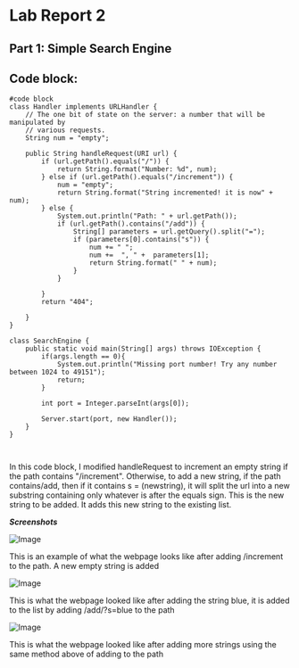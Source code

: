# Lab Report 2
**Part 1: Simple Search Engine**
---
Code block:
---
```
#code block
class Handler implements URLHandler {
    // The one bit of state on the server: a number that will be manipulated by
    // various requests.
    String num = "empty";

    public String handleRequest(URI url) {
        if (url.getPath().equals("/")) {
            return String.format("Number: %d", num);
        } else if (url.getPath().equals("/increment")) {
            num = "empty";
            return String.format("String incremented! it is now" + num);
        } else {
            System.out.println("Path: " + url.getPath());
            if (url.getPath().contains("/add")) {
                String[] parameters = url.getQuery().split("=");
                if (parameters[0].contains("s")) {
                    num += " ";
                    num +=  ", " +  parameters[1];
                    return String.format(" " + num);
                }
            }
            
        }
        return "404";
        
    }
}

class SearchEngine {
    public static void main(String[] args) throws IOException {
        if(args.length == 0){
            System.out.println("Missing port number! Try any number between 1024 to 49151");
            return;
        }

        int port = Integer.parseInt(args[0]);

        Server.start(port, new Handler());
    }
}



```
In this code block, I modified handleRequest to increment an empty string if the path contains "/increment". Otherwise, to add a new string, if the path contains/add, then if it contains s = (newstring), it will
split the url into a new substring containing only whatever is after the equals sign. This is the new string to be added. It adds this new string to the existing list.


***Screenshots***


![Image]("https://user-images.githubusercontent.com/114611146/195947890-ead1d07b-1262-413d-925d-9dba613939dd.png")


This is an example of what the webpage looks like after adding /increment to the path. A new empty string is added 



![Image]("https://user-images.githubusercontent.com/114611146/195948088-443b7bb4-9731-43b9-bf2b-ceae2e0a3b3b.png")

This is what the webpage looked like after adding the string blue, it is added to the list by adding /add/?s=blue to the path


![Image]("https://user-images.githubusercontent.com/114611146/195948113-db279885-fb21-4234-84ef-dff524bf888f.png")

This is what the webpage looked like after adding more strings using the same method above of adding to the path

